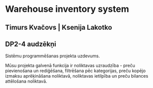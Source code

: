 # Warehouse inventory system

## Timurs Kvačovs | Ksenija Lakotko
##         DP2-4 audzēkņi

Sistēmu programmēšanas projekta uzdevums.

Mūsu projekta galvenā funkcija ir noliktavas uzraudzība - preču pievienošana un rediģēšana, filtrēšana pēc kategorijas, preču kopējo izmaksu aprēķināšana noliktavā, noliktavas ietilpība un preču bilances attēlošana noliktavā.
